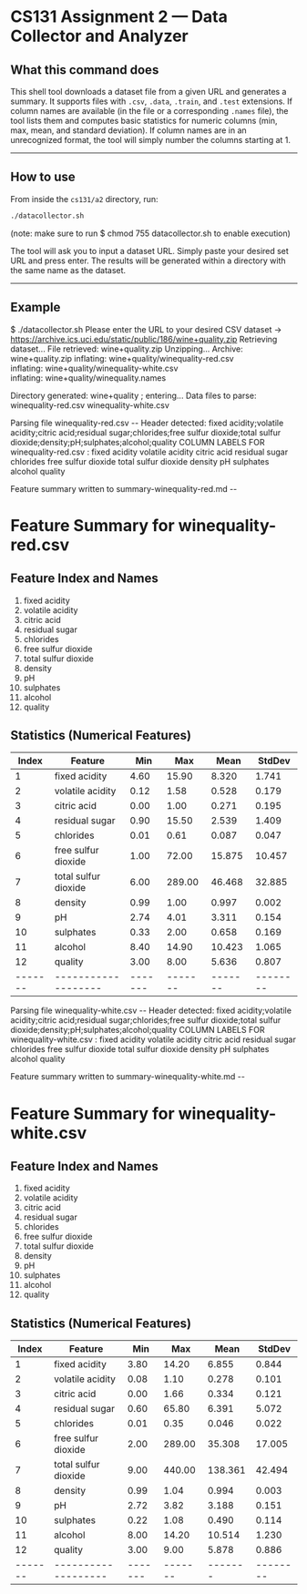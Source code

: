 
# CS131 Assignment 2 — Data Collector and Analyzer

## What this command does

This shell tool downloads a dataset file from a given URL and generates a summary. It supports files with `.csv`, `.data`, `.train`, and `.test` extensions. 
If column names are available (in the file or a corresponding `.names` file), the tool lists them and computes basic statistics for numeric columns (min, max, mean, and standard deviation).
If column names are in an unrecognized format, the tool will simply number the columns starting at 1.

---

## How to use

From inside the `cs131/a2` directory, run:

```bash
./datacollector.sh
```
(note: make sure to run $ chmod 755 datacollector.sh to enable execution)

The tool will ask you to input a dataset URL. Simply paste your desired set URL and press enter.
The results will be generated within a directory with the same name as the dataset.

---

## Example

$ ./datacollector.sh 
Please enter the URL to your desired CSV dataset -> https://archive.ics.uci.edu/static/public/186/wine+quality.zip
Retrieving dataset...
File retrieved: wine+quality.zip
Unzipping...
Archive:  wine+quality.zip
  inflating: wine+quality/winequality-red.csv  
  inflating: wine+quality/winequality-white.csv  
  inflating: wine+quality/winequality.names  

Directory generated: wine+quality ; entering...
Data files to parse: 
        winequality-red.csv
        winequality-white.csv


Parsing file winequality-red.csv -- 
Header detected: fixed acidity;volatile acidity;citric acid;residual sugar;chlorides;free sulfur dioxide;total sulfur dioxide;density;pH;sulphates;alcohol;quality
COLUMN LABELS FOR winequality-red.csv : 
fixed acidity
volatile acidity
citric acid
residual sugar
chlorides
free sulfur dioxide
total sulfur dioxide
density
pH
sulphates
alcohol
quality

Feature summary written to summary-winequality-red.md -- 
# Feature Summary for winequality-red.csv

## Feature Index and Names
1. fixed acidity
2. volatile acidity
3. citric acid
4. residual sugar
5. chlorides
6. free sulfur dioxide
7. total sulfur dioxide
8. density
9. pH
10. sulphates
11. alcohol
12. quality

## Statistics (Numerical Features)
| Index | Feature           | Min   | Max   | Mean  | StdDev |
|-------|-------------------|-------|-------|-------|--------|
| 1     | fixed acidity     | 4.60  | 15.90 | 8.320 | 1.741  |
| 2     | volatile acidity  | 0.12  | 1.58  | 0.528 | 0.179  |
| 3     | citric acid       | 0.00  | 1.00  | 0.271 | 0.195  |
| 4     | residual sugar    | 0.90  | 15.50 | 2.539 | 1.409  |
| 5     | chlorides         | 0.01  | 0.61  | 0.087 | 0.047  |
| 6     | free sulfur dioxide | 1.00  | 72.00 | 15.875 | 10.457 |
| 7     | total sulfur dioxide | 6.00  | 289.00 | 46.468 | 32.885 |
| 8     | density           | 0.99  | 1.00  | 0.997 | 0.002  |
| 9     | pH                | 2.74  | 4.01  | 3.311 | 0.154  |
| 10    | sulphates         | 0.33  | 2.00  | 0.658 | 0.169  |
| 11    | alcohol           | 8.40  | 14.90 | 10.423 | 1.065  |
| 12    | quality           | 3.00  | 8.00  | 5.636 | 0.807  |
|-------|-------------------|-------|-------|-------|--------|


Parsing file winequality-white.csv -- 
Header detected: fixed acidity;volatile acidity;citric acid;residual sugar;chlorides;free sulfur dioxide;total sulfur dioxide;density;pH;sulphates;alcohol;quality
COLUMN LABELS FOR winequality-white.csv : 
fixed acidity
volatile acidity
citric acid
residual sugar
chlorides
free sulfur dioxide
total sulfur dioxide
density
pH
sulphates
alcohol
quality

Feature summary written to summary-winequality-white.md -- 
# Feature Summary for winequality-white.csv

## Feature Index and Names
1. fixed acidity
2. volatile acidity
3. citric acid
4. residual sugar
5. chlorides
6. free sulfur dioxide
7. total sulfur dioxide
8. density
9. pH
10. sulphates
11. alcohol
12. quality

## Statistics (Numerical Features)
| Index | Feature           | Min   | Max   | Mean  | StdDev |
|-------|-------------------|-------|-------|-------|--------|
| 1     | fixed acidity     | 3.80  | 14.20 | 6.855 | 0.844  |
| 2     | volatile acidity  | 0.08  | 1.10  | 0.278 | 0.101  |
| 3     | citric acid       | 0.00  | 1.66  | 0.334 | 0.121  |
| 4     | residual sugar    | 0.60  | 65.80 | 6.391 | 5.072  |
| 5     | chlorides         | 0.01  | 0.35  | 0.046 | 0.022  |
| 6     | free sulfur dioxide | 2.00  | 289.00 | 35.308 | 17.005 |
| 7     | total sulfur dioxide | 9.00  | 440.00 | 138.361 | 42.494 |
| 8     | density           | 0.99  | 1.04  | 0.994 | 0.003  |
| 9     | pH                | 2.72  | 3.82  | 3.188 | 0.151  |
| 10    | sulphates         | 0.22  | 1.08  | 0.490 | 0.114  |
| 11    | alcohol           | 8.00  | 14.20 | 10.514 | 1.230  |
| 12    | quality           | 3.00  | 9.00  | 5.878 | 0.886  |
|-------|-------------------|-------|-------|-------|--------|


